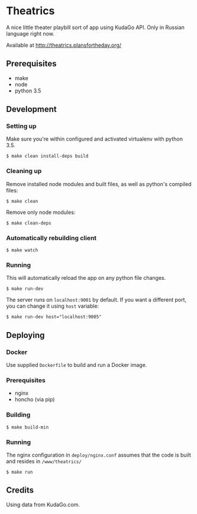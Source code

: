 Theatrics
=========

A nice little theater playbill sort of app using KudaGo API. Only in Russian language right now.

Available at http://theatrics.plansfortheday.org/


Prerequisites
-------------

- make
- node
- python 3.5


Development
-----------

### Setting up

Make sure you're within configured and activated virtualenv with python 3.5.

	$ make clean install-deps build


### Cleaning up

Remove installed node modules and built files, as well as python's compiled files:

	$ make clean

Remove only node modules:

	$ make clean-deps


### Automatically rebuilding client

	$ make watch


### Running

This will automatically reload the app on any python file changes.

	$ make run-dev

The server runs on `localhost:9001` by default. If you want a different port, you can change it using `host` variable:

	$ make run-dev host="localhost:9005"


Deploying
---------

### Docker

Use supplied `Dockerfile` to build and run a Docker image.


### Prerequisites

- nginx
- honcho (via pip)


### Building

	$ make build-min


### Running

The nginx configuration in `deploy/nginx.conf` assumes that the code is built and resides in `/www/theatrics/`

	$ make run


Credits
-------

Using data from KudaGo.com.
